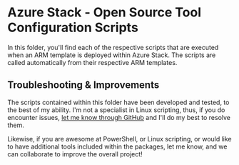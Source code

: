 # Azure Stack - Open Source Tool Configuration Scripts
In this folder, you'll find each of the respective scripts that are executed when an ARM template is deployed within Azure Stack.  The scripts are called automatically from their respective ARM templates.

## Troubleshooting & Improvements
The scripts contained within this folder have been developed and tested, to the best of my ability.  I'm not a specialist in Linux scripting, thus, if you do encounter issues, [let me know through GitHub](<../../../issues>) and I'll do my best to resolve them.

Likewise, if you are awesome at PowerShell, or Linux scripting, or would like to have additional tools included within the packages, let me know, and we can collaborate to improve the overall project!
